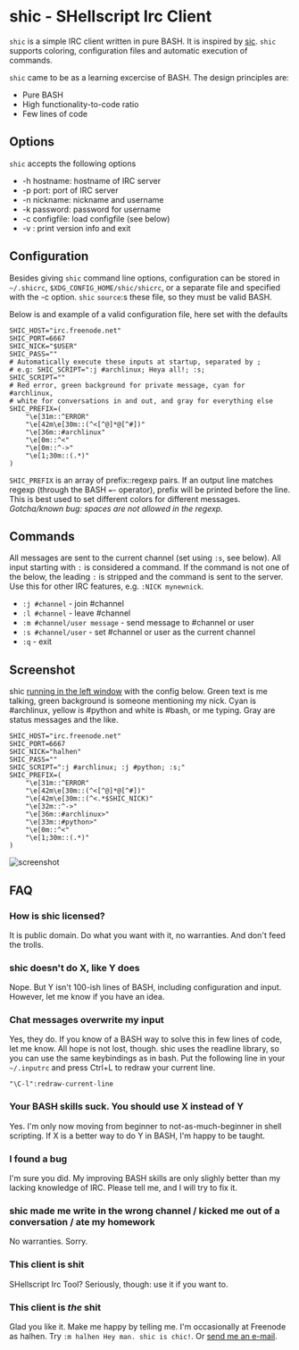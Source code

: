 # shic - SHellscript Irc Client

`shic` is a simple IRC client written in pure BASH. It is inspired by [sic](http://tools.suckless.org/sic). `shic` supports coloring, configuration files and automatic execution of commands.

`shic` came to be as a learning excercise of BASH. The design principles are:

* Pure BASH 
* High functionality-to-code ratio
* Few lines of code

## Options
`shic` accepts the following options

* -h hostname: hostname of IRC server
* -p port: port of IRC server
* -n nickname: nickname and username
* -k password: password for username
* -c configfile: load configfile (see below)
* -v : print version info and exit

## Configuration
Besides giving `shic` command line options, configuration can be stored in `~/.shicrc`, `$XDG_CONFIG_HOME/shic/shicrc`, or a separate file and specified with the -c option. `shic` `source`:s these file, so they must be valid BASH. 

Below is and example of a valid configuration file, here set with the defaults

    SHIC_HOST="irc.freenode.net"
    SHIC_PORT=6667
    SHIC_NICK="$USER"
    SHIC_PASS=""
    # Automatically execute these inputs at startup, separated by ;
    # e.g: SHIC_SCRIPT=":j #archlinux; Heya all!; :s;
    SHIC_SCRIPT=""
    # Red error, green background for private message, cyan for #archlinux,
    # white for conversations in and out, and gray for everything else
    SHIC_PREFIX=(
        "\e[31m::^ERROR"
        "\e[42m\e[30m::(^<[^@]*@[^#])"
        "\e[36m::#archlinux"
        "\e[0m::^<"
        "\e[0m::^->"
        "\e[1;30m::(.*)"
    )

`SHIC_PREFIX` is an array of prefix::regexp pairs. If an output line matches regexp (through the BASH `=~` operator), prefix will be printed before the line. This is best used to set different colors for different messages. *Gotcha/known bug: spaces are not allowed in the regexp.*

## Commands
All messages are sent to the current channel (set using `:s`, see below). All input starting with `:` is considered a command. If the command is not one of the below, the leading `:` is stripped and the command is sent to the server. Use this for other IRC features, e.g. `:NICK mynewnick`.

* `:j #channel` - join #channel
* `:l #channel` - leave #channel
* `:m #channel/user message` - send message to #channel or user
* `:s #channel/user` - set #channel or user as the current channel
* `:q` - exit

## Screenshot
shic [running in the left window](http://imgur.com/ICwz2.jpg) with the config below. Green text is me talking, green background is someone mentioning my nick. Cyan is #archlinux, yellow is #python and white is #bash, or me typing. Gray are status messages and the like.

    SHIC_HOST="irc.freenode.net"
    SHIC_PORT=6667
    SHIC_NICK="halhen"
    SHIC_PASS=""
    SHIC_SCRIPT=":j #archlinux; :j #python; :s;"
    SHIC_PREFIX=(
        "\e[31m::^ERROR"
        "\e[42m\e[30m::(^<[^@]*@[^#])"
        "\e[42m\e[30m::(^<.*$SHIC_NICK)"
        "\e[32m::^->"
        "\e[36m::#archlinux>"
        "\e[33m::#python>"
        "\e[0m::^<"
        "\e[1;30m::(.*)"
    )

![screenshot](http://imgur.com/ICwz2.jpg)

## FAQ

### How is shic licensed?
It is public domain. Do what you want with it, no warranties. And don't feed the trolls.

### shic doesn't do X, like Y does
Nope. But Y isn't 100-ish lines of BASH, including configuration and input. However, let me know if you have an idea.

### Chat messages overwrite my input
Yes, they do. If you know of a BASH way to solve this in few lines of code, let me know. All hope is not lost, though. shic uses the readline library, so you can use the same keybindings as in bash. Put the following line in your `~/.inputrc` and press Ctrl+L to redraw your current line.

    "\C-l":redraw-current-line

### Your BASH skills suck. You should use X instead of Y
Yes. I'm only now moving from beginner to not-as-much-beginner in shell scripting. If X is a better way to do Y in BASH, I'm happy to be taught.

### I found a bug
I'm sure you did. My improving BASH skills are only slighly better than my lacking knowledge of IRC. Please tell me, and I will try to fix it.

### shic made me write in the wrong channel / kicked me out of a conversation / ate my homework
No warranties. Sorry.

### This client is shit
SHellscript Irc Tool? Seriously, though: use it if you want to.

### This client is *the* shit
Glad you like it. Make me happy by telling me. I'm occasionally at Freenode as halhen. Try `:m halhen Hey man. shic is chic!`. Or [send me an e-mail](mailto:halhen@k2h.se).
